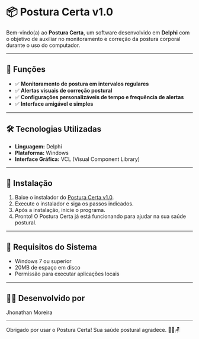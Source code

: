 # 📦 Postura Certa v1.0

Bem-vindo(a) ao **Postura Certa**, um software desenvolvido em **Delphi** com o objetivo de auxiliar no monitoramento e correção da postura corporal durante o uso do computador.

---

## 🚀 Funções

- ✅ **Monitoramento de postura em intervalos regulares**
- ✅ **Alertas visuais de correção postural**
- ✅ **Configurações personalizáveis de tempo e frequência de alertas**
- ✅ **Interface amigável e simples**

---

## 🛠️ Tecnologias Utilizadas

- **Linguagem:** Delphi
- **Plataforma:** Windows
- **Interface Gráfica:** VCL (Visual Component Library)

---

## 📁 Instalação

1. Baixe o instalador do [Postura Certa v1.0](https://github.com/jhongmoreira/posturacerta/releases/download/release%2Fv1.0.0/PosturaCertav1.exe).
2. Execute o instalador e siga os passos indicados.
3. Após a instalação, inicie o programa.
4. Pronto! O Postura Certa já está funcionando para ajudar na sua saúde postural.

---

## 📌 Requisitos do Sistema

- Windows 7 ou superior
- 20MB de espaço em disco
- Permissão para executar aplicações locais

---

## 🧑‍💻 Desenvolvido por

Jhonathan Moreira

---

Obrigado por usar o Postura Certa! Sua saúde postural agradece. 🧍‍♂️🪑

